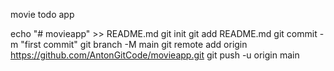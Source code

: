 movie todo app

echo "# movieapp" >> README.md
git init
git add README.md
git commit -m "first commit"
git branch -M main
git remote add origin https://github.com/AntonGitCode/movieapp.git
git push -u origin main
